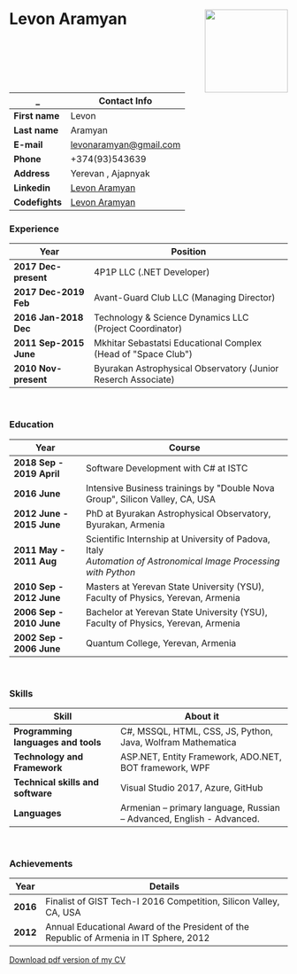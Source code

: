 # Levon Aramyan <img src="https://avatars1.githubusercontent.com/u/43417240?s=400&u=a1453a92825498b0a2e6059b2eaea7a2ca9108b9&v=4" align="right" width="150px" height="150px" />
| _                  | Contact Info  |
| ------------------ | ------------- |
| **First name**         | Levon         |
| **Last name**          | Aramyan       |
| **E-mail**             | <a href="mailto:levonaramyan@gmail.com">levonaramyan@gmail.com</a> |
| **Phone**              | +374(93)543639 |
| **Address**            | Yerevan , Ajapnyak |    
| **Linkedin**           | [Levon Aramyan](https://www.linkedin.com/in/levon-aramyan-17b43917/) |
| **Codefights**         | [Levon Aramyan](https://app.codesignal.com/profile/l_aramyan) |

### Experience
| Year | Position |
| ---- | -------- |
| **2017 Dec-present** | 4P1P LLC (.NET Developer)|
| **2017 Dec-2019 Feb** | Avant-Guard Club LLC (Managing Director)|
| **2016 Jan-2018 Dec** | Technology & Science Dynamics LLC (Project Coordinator)|
| **2011 Sep-2015 June** | Mkhitar Sebastatsi Educational Complex (Head of "Space Club")|
| **2010 Nov-present** | Byurakan Astrophysical Observatory (Junior Reserch Associate) |

<br>

### Education
| Year | Course |
| ---- | -------- |
|**2018 Sep - 2019 April**   | Software Development with C# at ISTC |
|**2016 June**  | Intensive Business trainings by "Double Nova Group", Silicon Valley, CA, USA |
|**2012 June - 2015 June**  | PhD at Byurakan Astrophysical Observatory, Byurakan, Armenia |
|**2011 May - 2011 Aug**  | Scientific Internship at University of Padova, Italy <br>*Automation of Astronomical Image Processing with Python*|
|**2010 Sep - 2012 June**  | Masters at Yerevan State University (YSU), Faculty of Physics, Yerevan, Armenia |
|**2006 Sep - 2010 June** | Bachelor at Yerevan State University (YSU), Faculty of Physics, Yerevan, Armenia |
|**2002 Sep - 2006 June** | Quantum College, Yerevan, Armenia |

<br>

### Skills
| Skill                       | About it |
| --------------------------- | -------- |
| **Programming languages and tools**|    C#, MSSQL, HTML, CSS, JS, Python, Java, Wolfram Mathematica |
| **Technology and Framework**      |    ASP.NET, Entity Framework, ADO.NET, BOT framework, WPF|
| **Technical skills and software** |    Visual Studio 2017, Azure, GitHub |
| **Languages**                     |    Armenian – primary language, Russian – Advanced, English - Advanced. |      

<br>

### Achievements
| Year                       | Details |
| --------------------------- | -------- |
| **2016**                  |    Finalist of GIST Tech-I 2016 Competition, Silicon Valley, CA, USA |
| **2012**                  |    Annual Educational Award of the President of the Republic of Armenia in IT Sphere, 2012  |

[Download pdf version of my CV](https://github.com/levonaramyan/CV/blob/master/Levon_Aramyan.pdf)
